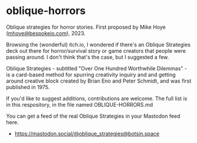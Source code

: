 # oblique-horrors

Oblique strategies for horror stories. First proposed by Mike Hoye (mhoye@bespokeio.com), 2023.

Browsing the (wonderful) itch.io, I wondered if there's an Oblique Strategies deck out there for horror/survival story or game creators that people were passing around. I don't think that's the case, but I suggested a few. 

Oblique Strategies - subtitled "Over One Hundred Worthwhile Dilemmas" - is a card-based method for spurring creativity inquiry and and getting around creative block created by Brian Eno and Peter Schmidt, and was first published in 1975. 

If you'd like to suggest additions, contributions are welcome. The full list is in this respository, in the file named OBLIQUE-HORRORS.md 

You can get a feed of the real Oblique Strategies in your Mastodon feed here.
- https://mastodon.social/@oblique_strategies@botsin.space
